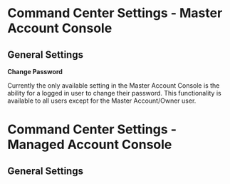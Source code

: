 # Command Center Settings - Master Account Console

## General Settings

**Change Password**

Currently the only available setting in the Master Account Console is the ability for a logged in user to change their password. This functionality is available to all users except for the Master Account/Owner user.

# Command Center Settings - Managed Account Console

## General Settings
